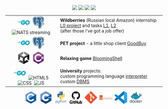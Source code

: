 <div align="center">
  
![](https://github-profile-summary-cards.vercel.app/api/cards/most-commit-language?username=applesinus&theme=gruvbox)
![](https://github-profile-summary-cards.vercel.app/api/cards/repos-per-language?username=applesinus&theme=gruvbox)
![](https://github-profile-summary-cards.vercel.app/api/cards/stats?username=applesinus&theme=gruvbox)
![](https://github-profile-summary-cards.vercel.app/api/cards/productive-time?username=applesinus&theme=gruvbox)

  <div>
    <table>
      <tr>
        <td align="center">
          <img src="https://raw.githubusercontent.com/devicons/devicon/55609aa5bd817ff167afce0d965585c92040787a/icons/go/go-original-wordmark.svg" title="Go" alt="Go" width="40" height="40"/>&nbsp;
          <img src="https://raw.githubusercontent.com/devicons/devicon/55609aa5bd817ff167afce0d965585c92040787a/icons/postgresql/postgresql-plain.svg" title="Postgres" alt="Postgres" width="40" height="40"/>&nbsp;
          <img src="https://hub.docker.com/api/media/repos_logo/v1/library%2Fnats-streaming" title="NATS streaming" alt="NATS streaming" width="40" height="40"/>&nbsp;
        </td>
        <td>
          <b>Wildberries</b> (Russian local Amazon) internship <a href="https://github.com/applesinus/WBinternshipL0">L0 project</a> and tasks <a href="https://github.com/applesinus/WBinternshipL1">L1</a>, <a href="https://github.com/applesinus/WBinternshipL2">L2</a><br>
          (after those i've got a job offer)
        </td>
      </tr>
      <tr>
        <td align="center">
          <img src="https://raw.githubusercontent.com/devicons/devicon/55609aa5bd817ff167afce0d965585c92040787a/icons/go/go-original-wordmark.svg" title="Go" alt="Go" width="40" height="40"/>&nbsp;
          <img src="https://raw.githubusercontent.com/devicons/devicon/55609aa5bd817ff167afce0d965585c92040787a/icons/postgresql/postgresql-plain.svg" title="Postgres" alt="Postgres" width="40" height="40"/>&nbsp;
        </td>
        <td>
          <b>PET project</b> - a little shop client <a href="https://github.com/applesinus/GoodBuy">GoodBuy</a>
        </td>
      </tr>
      <tr>
        <td align="center">
          <img src="https://raw.githubusercontent.com/devicons/devicon/55609aa5bd817ff167afce0d965585c92040787a/icons/unity/unity-original.svg" title="Unity" alt="Unity" width="40" height="40"/>&nbsp;
          <img src="https://raw.githubusercontent.com/devicons/devicon/55609aa5bd817ff167afce0d965585c92040787a/icons/csharp/csharp-original.svg" title="C#" alt="C#" width="40" height="40"/>&nbsp;
        </td>
        <td>
          <b>Relaxing game</b> <a href="https://github.com/applesinus/BloomingShell">BloomingShell</a>
        </td>
      </tr>
      <tr>
        <td align="center">
          <img src="https://raw.githubusercontent.com/devicons/devicon/55609aa5bd817ff167afce0d965585c92040787a/icons/go/go-original-wordmark.svg" title="Go" alt="Go" width="40" height="40"/>&nbsp;
          <img src="https://upload.wikimedia.org/wikipedia/commons/thumb/6/61/HTML5_logo_and_wordmark.svg/1024px-HTML5_logo_and_wordmark.svg.png" title="HTML5" alt="HTML5" width="40" height="40"/>&nbsp;
          <img src="https://upload.wikimedia.org/wikipedia/commons/thumb/6/62/CSS3_logo.svg/1024px-CSS3_logo.svg.png" title="CSS" alt="CSS" width="40" height="40"/>&nbsp;
          <img src="https://upload.wikimedia.org/wikipedia/commons/thumb/9/99/Unofficial_JavaScript_logo_2.svg/1024px-Unofficial_JavaScript_logo_2.svg.png" title="JS" alt="JS" width="40" height="40"/>&nbsp;
        </td>
        <td>
            <b>University</b> projects:<br>
            custom programming language <a href="https://github.com/applesinus/JAL">interpreter</a><br>
            custom <a href="https://github.com/applesinus/DBMS">DBMS</a>
        </td>
      </tr>
    </table>
  </div>
  <div>
    <p>
      <img src="https://raw.githubusercontent.com/devicons/devicon/55609aa5bd817ff167afce0d965585c92040787a/icons/c/c-original.svg" title="C" alt="C" width="40" height="40"/>&nbsp;
      <img src="https://raw.githubusercontent.com/devicons/devicon/55609aa5bd817ff167afce0d965585c92040787a/icons/cplusplus/cplusplus-original.svg" title="C++" alt="C++" width="40" height="40"/>&nbsp;
      <img src="https://raw.githubusercontent.com/devicons/devicon/55609aa5bd817ff167afce0d965585c92040787a/icons/python/python-original-wordmark.svg" title="Python" alt="Python" width="40" height="40"/>&nbsp;
      <img src="https://raw.githubusercontent.com/devicons/devicon/55609aa5bd817ff167afce0d965585c92040787a/icons/github/github-original-wordmark.svg" title="GitHub" alt="GitHub" width="40" height="40"/>&nbsp;
      <img src="https://raw.githubusercontent.com/devicons/devicon/55609aa5bd817ff167afce0d965585c92040787a/icons/git/git-plain.svg" title="Git" alt="Git" width="40" height="40"/>&nbsp;
      <img src="https://raw.githubusercontent.com/devicons/devicon/55609aa5bd817ff167afce0d965585c92040787a/icons/ubuntu/ubuntu-plain-wordmark.svg" title="Ubuntu" alt="Ubuntu" width="40" height="40"/>&nbsp;
      <img src="https://raw.githubusercontent.com/devicons/devicon/6910f0503efdd315c8f9b858234310c06e04d9c0/icons/vscode/vscode-original.svg" title="VSCode" alt="VSCode" width="40" height="40"/>&nbsp;
      <img src="https://raw.githubusercontent.com/devicons/devicon/55609aa5bd817ff167afce0d965585c92040787a/icons/docker/docker-original-wordmark.svg" title="Docker" alt="Docker" width="40" height="40"/>&nbsp;
    </p>
  </div>
</div>
